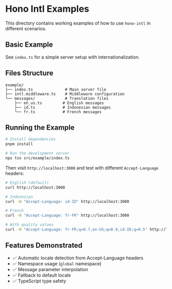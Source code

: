 # Hono Intl Examples

This directory contains working examples of how to use `hono-intl` in different scenarios.

## Basic Example

See `index.ts` for a simple server setup with internationalization.

## Files Structure

```
example/
├── index.ts              # Main server file
├── intl.middleware.ts    # Middleware configuration
└── messages/             # Translation files
    ├── en_us.ts         # English messages
    ├── id.ts            # Indonesian messages
    └── fr.ts            # French messages
```

## Running the Example

```bash
# Install dependencies
pnpm install

# Run the development server
npx tsx src/example/index.ts
```

Then visit `http://localhost:3000` and test with different `Accept-Language` headers:

```bash
# English (default)
curl http://localhost:3000

# Indonesian
curl -H "Accept-Language: id-ID" http://localhost:3000

# French
curl -H "Accept-Language: fr-FR" http://localhost:3000

# With quality values
curl -H "Accept-Language: fr-FR;q=0.7,en-US;q=0.9,id-ID;q=0.5" http://localhost:3000
```

## Features Demonstrated

- ✅ Automatic locale detection from Accept-Language headers
- ✅ Namespace usage (`global` namespace)
- ✅ Message parameter interpolation
- ✅ Fallback to default locale
- ✅ TypeScript type safety
